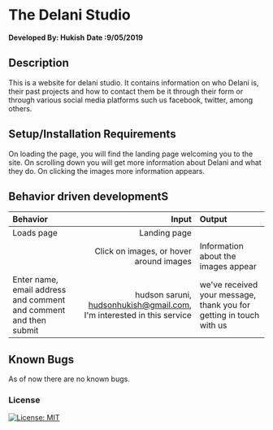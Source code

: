 # The Delani Studio
**Developed By: Hukish**
**Date :9/05/2019**
## Description
This is a website for delani studio. It contains information on who Delani is, their past projects and how to contact them be it through their form or through various social media platforms such us facebook, twitter, among others.
## Setup/Installation Requirements
On loading the page, you will find the landing page welcoming you to the site. On scrolling down you will get more information about Delani and what they do. On clicking the images more information appears.
## Behavior driven developmentS
|Behavior|Input|Output|
|:-------|-----:|:------|
|Loads page| Landing page |
| | Click on images, or hover around images |Information about the images appear |
|Enter name, email address and comment and comment and then submit| hudson saruni, hudsonhukish@gmail.com, I'm interested in this service| we've received your message, thank you for getting in touch with us |
## Known Bugs
As of now there are no known bugs.

















### License
[![License: MIT](https://img.shields.io/badge/License-MIT-yellow.svg)](https://opensource.org/licenses/MIT)
